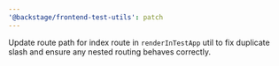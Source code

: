 ```yaml
---
'@backstage/frontend-test-utils': patch
---
```


Update route path for index route in `renderInTestApp` util to fix duplicate slash and ensure any nested routing behaves correctly.
